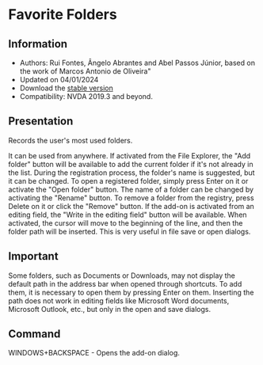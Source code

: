 # Favorite Folders


## Information
* Authors: Rui Fontes, Ângelo Abrantes and Abel Passos Júnior, based on the work of Marcos Antonio de Oliveira"
* Updated on 04/01/2024
* Download the [stable version][1]
* Compatibility: NVDA 2019.3 and beyond.


## Presentation
Records the user's most used folders.

It can be used from anywhere.
If activated from the File Explorer, the "Add folder" button will be available to add the current folder if it's not already in the list.
During the registration process, the folder's name is suggested, but it can be changed.
To open a registered folder, simply press Enter on it or activate the "Open folder" button.
The name of a folder can be changed by activating the "Rename" button.
To remove a folder from the registry, press Delete on it or click the "Remove" button.
If the add-on is activated from an editing field, the "Write in the editing field" button will be available.
When activated, the cursor will move to the beginning of the line, and then the folder path will be inserted.
This is very useful in file save or open dialogs.


## Important
Some folders, such as Documents or Downloads, may not display the default path in the address bar when opened through shortcuts.
To add them, it is necessary to open them by pressing Enter on them.
Inserting the path does not work in editing fields like Microsoft Word documents, Microsoft Outlook, etc., but only in the open and save dialogs.


## Command
WINDOWS+BACKSPACE - Opens the add-on dialog.

[1]: https://github.com/ruifontes/favoriteFolders/releases/download/2024.01.04/favoriteFolders-2024.01.04.nvda-addon
